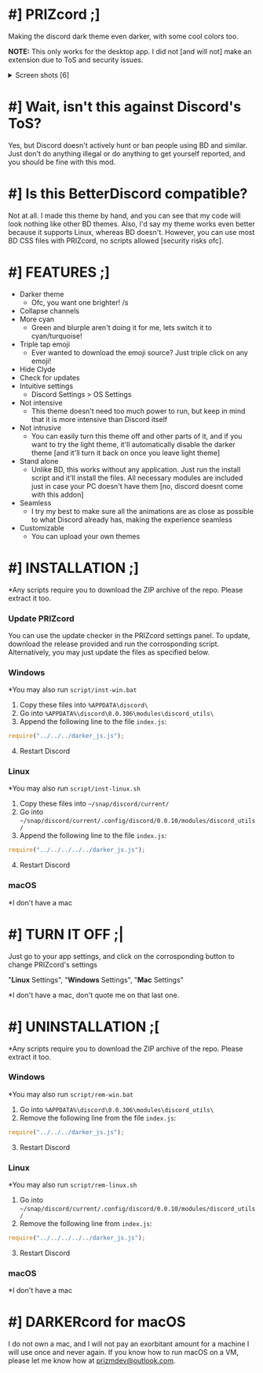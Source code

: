# #] PRIZcord ;]
Making the discord dark theme even darker, with some cool colors too.

**NOTE:** This only works for the desktop app. I did not [and will not] make an extension due to ToS and security issues.

<details>
  <summary>Screen shots [6]</summary>
  <img src="https://media.discordapp.net/attachments/569698278271090728/727590717009952908/unknown.png">
  <img src="https://media.discordapp.net/attachments/569698278271090728/727590845817290773/unknown.png">
  <img src="https://media.discordapp.net/attachments/569698278271090728/727591933517496452/unknown.png">
  <img src="https://media.discordapp.net/attachments/569698278271090728/727592116011794522/unknown.png">
  <img src="https://media.discordapp.net/attachments/569698278271090728/727593120664911902/unknown.png">
  <img src="https://media.discordapp.net/attachments/569698278271090728/727593369789792346/unknown.png">
</details>

# #] Wait, isn't this against Discord's ToS?
Yes, but Discord doesn't actively hunt or ban people using BD and similar. Just don't do anything illegal
or do anything to get yourself reported, and you should be fine with this mod.

# #] Is this BetterDiscord compatible?
Not at all. I made this theme by hand, and you can see that my code will look nothing like other BD themes.
Also, I'd say my theme works even better because it supports Linux, whereas BD doesn't. However, you can use
most BD CSS files with PRIZcord, no scripts allowed [security risks ofc].

# #] FEATURES ;]
- Darker theme
  - Ofc, you want one brighter! /s
- Collapse channels
- More cyan
  - Green and blurple aren't doing it for me, lets switch it to cyan/turquoise!
- Triple tap emoji
  - Ever wanted to download the emoji source? Just triple click on any emoji!
- Hide Clyde
- Check for updates
- Intuitive settings
  - Discord Settings > OS Settings
- Not intensive
  - This theme doesn't need too much power to run, but keep in mind that it is more
  intensive than Discord itself
- Not intrusive
  - You can easily turn this theme off and other parts of it, and if you want to try
  the light theme, it'll automatically disable the darker theme [and it'll turn it back
  on once you leave light theme]
- Stand alone
  - Unlike BD, this works without any application. Just run the install script and it'll
  install the files. All necessary modules are included just in case your PC doesn't have
  them [no, discord doesnt come with this addon]
- Seamless
  - I try my best to make sure all the animations are as close as possible to what Discord
  already has, making the experience seamless
- Customizable
  - You can upload your own themes

# #] INSTALLATION ;]
*Any scripts require you to download the ZIP archive of the repo. Please extract it too.

### Update PRIZcord
You can use the update checker in the PRIZcord settings panel. To update, download the
release provided and run the corrosponding script. Alternatively, you may just update the
files as specified below.

### Windows
*You may also run `script/inst-win.bat`
1. Copy these files into `%APPDATA\discord\`
2. Go into `%APPDATA%\discord\0.0.306\modules\discord_utils\`
3. Append the following line to the file `index.js`:
```js
require("../../../darker_js.js");
```
4. Restart Discord

### Linux
*You may also run `script/inst-linux.sh`
1. Copy these files into `~/snap/discord/current/`
2. Go into `~/snap/discord/current/.config/discord/0.0.10/modules/discord_utils/`
3. Append the following line to the file `index.js`:
```js
require("../../../../../darker_js.js");
```
4. Restart Discord

### macOS
*I don't have a mac

# #] TURN IT OFF ;|
Just go to your app settings, and click on the corrosponding button to change PRIZcord's settings

"**Linux** Settings", "**Windows** Settings", "**Mac** Settings"

*I don't have a mac, don't quote me on that last one.

# #] UNINSTALLATION ;\[
*Any scripts require you to download the ZIP archive of the repo. Please extract it too.

### Windows
*You may also run `script/rem-win.bat`
1. Go into `%APPDATA%\discord\0.0.306\modules\discord_utils\`
2. Remove the following line from the file `index.js`:
```js
require("../../../darker_js.js");
```
3. Restart Discord

### Linux
*You may also run `script/rem-linux.sh`
1. Go into `~/snap/discord/current/.config/discord/0.0.10/modules/discord_utils/`
2. Remove the following line from `index.js`:
```js
require("../../../../../darker_js.js");
```
3. Restart Discord

### macOS
*I don't have a mac

# #] DARKERcord for macOS
I do not own a mac, and I will not pay an exorbitant amount for a machine I will use once and never again.
If you know how to run macOS on a VM, please let me know how at [prizmdev@outlook.com](mailto:prizmdev@outlook.com).
